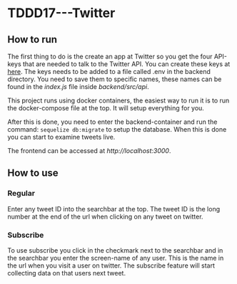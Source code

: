 # TDDD17---Twitter

## How to run

The first thing to do is the create an app at Twitter so you get the four API-keys that are needed to talk to the Twitter API. You can create these keys at [here](apps.twitter.com). The keys needs to be added to a file called .env in the backend directory. You need to save them to specific names, these names can be found in the _index.js_ file inside _backend/src/api_.

This project runs using docker containers, the easiest way to run it is to run the docker-compose file at the top. It will setup everything for you.

After this is done, you need to enter the backend-container and run the command: `sequelize db:migrate` to setup the database. When this is done you can start to examine tweets live.

The frontend can be accessed at _http://localhost:3000_.

## How to use

### Regular

Enter any tweet ID into the searchbar at the top. The tweet ID is the long number at the end of the url when clicking on any tweet on twitter.

### Subscribe

To use subscribe you click in the checkmark next to the searchbar and in the searchbar you enter the screen-name of any user. This is the name in the url when you visit a user on twitter. The subscribe feature will start collecting data on that users next tweet.
